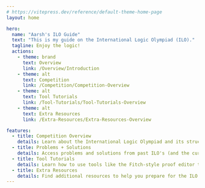 ```yaml
---
# https://vitepress.dev/reference/default-theme-home-page
layout: home

hero:
  name: "Aarsh's ILO Guide"
  text: "This is my guide on the International Logic Olympiad (ILO)."
  tagline: Enjoy the logic!
  actions:
    - theme: brand
      text: Overview
      link: /Overview/Introduction
    - theme: alt
      text: Competition
      link: /Competition/Competition-Overview
    - theme: alt
      text: Tool Tutorials
      link: /Tool-Tutorials/Tool-Tutorials-Overview
    - theme: alt
      text: Extra Resources
      link: /Extra-Resources/Extra-Resources-Overview

features:
  - title: Competition Overview
    details: Learn about the International Logic Olympiad and its structure.
  - title: Problems + Solutions
    details: Access problems and solutions from past ILO's (and the current one happening as well).
  - title: Tool Tutorials
    details: Learn how to use tools like the Fitch-style proof editor to improve your logic skills.
  - title: Extra Resources
    details: Find additional resources to help you prepare for the ILO.
---
```


